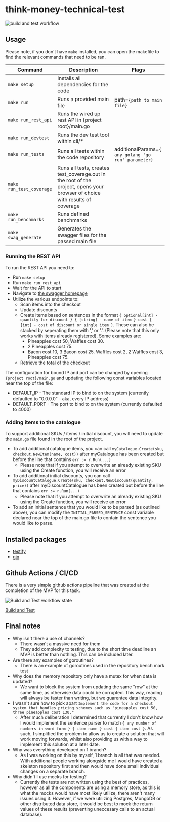 # think-money-technical-test
![build and test workflow](https://github.com/m3lnic/think-money-technical-test/actions/workflows/build-and-test.yml/badge.svg)

## Usage
Please note, if you don't have `make` installed, you can open the makefile to find the relevant commands that need to be ran. 

| Command | Description | Flags |
| --- | --- | --- |
| `make setup` | Installs all dependencies for the code | |
| `make run` | Runs a provided main file | path=`{path to main file}` |
| `make run_rest_api` | Runs the wired up rest API in {project root}/main.go | |
| `make run_devtest` | Runs the dev test tool within cli/* | |
| `make run_tests` | Runs all tests within the code repository | additionalParams=`{ any golang 'go run' parameter}` |
| `make run_test_coverage` | Runs all tests, creates test_coverage.out in the root of the project, opens your browser of choice with results of coverage | |
| `make run_benchmarks` | Runs defined benchmarks | |
| `make swag_generate` | Generates the swagger files for the passed main file | |

### Running the REST API
To run the REST API you need to:
- Run `make setup`
- Run `make run_rest_api`
- Wait for the API to start
- Navigate to [the swagger homepage](http://localhost:4000/swagger/index.html)
- Utilize the various endpoints to:
    - Scan items into the checkout
    - Update discounts
    - Create items based on sentences in the format `{ optional[int] - quantity for discount } { [string] - name of item } cost { [int] - cost of discount or single item }`. These can also be stacked by seperating them with ',' or '.'. (Please note that this only works with items already registered), Some examples are:
        - Pineapples cost 50, Waffles cost 30.
        - 2 Pineapples cost 75.
        - Bacon cost 10, 3 Bacon cost 25. Waffles cost 2, 2 Waffles cost 3, Pineapples cost 75.
    - Retrieve the total of the checkout

The configuration for bound IP and port can be changed by opening `{project root}/main.go` and updating the following const variables located near the top of the file:
- DEFAULT_IP - The standard IP to bind to on the system (currently defaulted to "0.0.0.0" - aka, every IP address)
- DEFAULT_PORT - The port to bind to on the system (currently defaulted to 4000)

### Adding items to the catalogue
To support additional SKUs / items / initial discount, you will need to update the `main.go` file found in the root of the project.
- To add additional catalogue items, you can call `myCatalogue.Create(sku, checkout.NewItem(name, cost))` after myCatalogue has been created but before the line that contains `err := r.Run(...)`
    - Please note that if you attempt to overwrite an already existing SKU using the Create function, you will receive an error
- To add additional initial discounts, you can call `myDiscountCatalogue.Create(sku, checkout.NewDiscount(quantity, price))` after myDiscountCatalogue has been created but before the line that contains `err := r.Run(...)`
    - Please note that if you attempt to overwrite an already existing SKU using the Create function, you will receive an error
- To add an initial sentence that you would like to be parsed (as outlined above), you can modify the `INITIAL_PARSED_SENTENCE` const variable declared near the top of the main.go file to contain the sentence you would like to parse.


## Installed packages
- [testify](https://github.com/stretchr/testify)
- [gin](github.com/gin-gonic/gin)

## Github Actions / CI/CD
There is a very simple github actions pipeline that was created at the completion of the MVP for this task. 

![Build and Test workflow state](https://github.com/m3lnic/think-money-technical-test/actions/workflows/build-and-test.yml/badge.svg)

[Build and Test](https://github.com/m3lnic/think-money-technical-test/actions/workflows/build-and-test.yml)

## Final notes
- Why isn't there a use of channels?
    - There wasn't a massive need for them
    - They add complexity to testing, due to the short time deadline an MVP is better than nothing. This can be included later.
- Are there any examples of goroutines?
    - There is an example of goroutines used in the repository bench mark test
- Why does the memory repository only have a mutex for when data is updated?
    - We want to block the system from updating the same "row" at the same time, as otherwise data could be corrupted. This way, reading will always be faster than writing, but we guarentee data integrity.
- I wasn't sure how to pick apart `Implement the code for a checkout system that handles pricing schemes such as "pineapples cost 50, three pineapples cost 130."`
    - After much deliberation I determined that currently I don't know how I would implement the sentence parser to match `{ any number of numbers in word form } { item name } cost { item cost }`. As such, I simplified the problem to allow us to create a solution that will work moving forwards, whilst also providing us with a way to implement this solution at a later date.
- Why was everything developed on 1 branch?
    - As I was working on this by myself, 1 branch is all that was needed. With additional people working alongside me I would have created a skeleton repository first and then would have done small individual changes on a separate branch.
- Why didn't I use mocks for testing?
    - Currently the tests are not written using the best of practices, however as all the components are using a memory store, as this is what the mocks would have most likely utilize, there aren't many issues using it. However, if we were utilizing Postgres, MongoDB or other distributed data store, it would be best to mock the return values of these results (preventing uneccesary calls to an actual database).